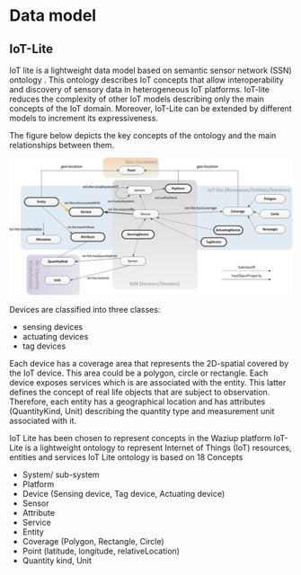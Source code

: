 Data model
=======
IoT-Lite
-----------
IoT lite is a lightweight data model based on semantic sensor network (SSN) ontology . This ontology describes IoT concepts that allow interoperability and discovery of sensory data in heterogeneous IoT platforms. IoT-lite reduces the complexity of other IoT models describing only the main concepts of the IoT domain. Moreover, IoT-Lite can be extended by different models to increment its expressiveness.

The figure below depicts the key concepts of the ontology and the main relationships between them.

![IoTLite Description](https://github.com/diopBabacar/myImages/blob/master/IoTLiteIMG.png)
 
Devices are classified into three classes: 

* sensing devices 
* actuating devices 
* tag devices

Each device has a coverage area that represents the 2D-spatial covered by the IoT device. This area could be a polygon, circle or rectangle. Each device exposes services which is are associated with the entity. This latter defines the concept of real life objects that are subject to observation. Therefore, each entity has a geographical location and has attributes (QuantityKind, Unit) describing the quantity type and measurement unit associated with it.

IoT Lite has been chosen to represent concepts in the Waziup platform
IoT-Lite is a lightweight ontology to represent Internet of Things (IoT) resources, entities and services
IoT Lite ontology is based on 18 Concepts 
* System/ sub-system
* Platform
* Device (Sensing device, Tag device, Actuating device) 
* Sensor
* Attribute
* Service
* Entity
* Coverage (Polygon, Rectangle, Circle) 
* Point (latitude, longitude, relativeLocation)
* Quantity kind, Unit 

